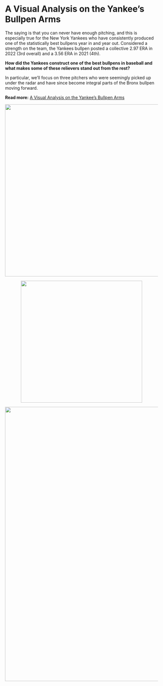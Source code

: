 # A Visual Analysis on the Yankee’s Bullpen Arms

The saying is that you can never have enough pitching, and this is especially true for the New York Yankees who have consistently produced one of the statistically best bullpens year in and year out. Considered a strength on the team, the Yankees bullpen posted a collective 2.97 ERA in 2022 (3rd overall) and a 3.56 ERA in 2021 (4th).

**How did the Yankees construct one of the best bullpens in baseball and what makes some of these relievers stand out from the rest?**

In particular, we’ll focus on three pitchers who were seemingly picked up under the radar and have since become integral parts of the Bronx bullpen moving forward.

**Read more:** [A Visual Analysis on the Yankee’s Bullpen Arms](https://medium.com/@eric8395/a-visual-analysis-on-the-yankees-bullpen-arms-70c6265ae7b2)


<p align="center"><img width="565" src="https://user-images.githubusercontent.com/86889081/210592664-93aeedc7-1279-4d9a-bdad-b31f92740478.png"></p> 
<p align="center"><img width="400" src="https://user-images.githubusercontent.com/86889081/210592828-1b70fc24-6315-496e-840f-45be3f4fa5a7.png"></p> 
<p align="center"><img width="900" src="https://user-images.githubusercontent.com/86889081/210593949-ca0ef42c-531c-4b20-b17f-413ceeb90222.png"></p> 

